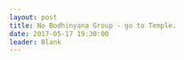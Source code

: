 ```yaml
---
layout: post
title: No Bodhinyana Group - go to Temple.
date: 2017-05-17 19:30:00
leader: Blank 
---
```


